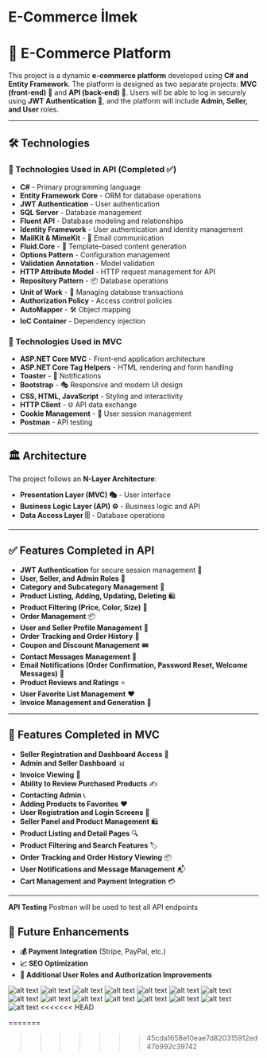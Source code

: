 # E-Commerce  İlmek


# 🚀 E-Commerce Platform

This project is a dynamic **e-commerce platform** developed using **C# and Entity Framework**. The platform is designed as two separate projects: **MVC (front-end) 🎨** and **API (back-end) 🔧**. Users will be able to log in securely using **JWT Authentication 🔐**, and the platform will include **Admin, Seller, and User** roles.

---
## 🛠 Technologies
### 🎯 Technologies Used in API (Completed ✅)
- **C#** - Primary programming language
- **Entity Framework Core** - ORM for database operations
- **JWT Authentication** - User authentication
- **SQL Server** - Database management
- **Fluent API** - Database modeling and relationships
- **Identity Framework** - User authentication and identity management
- **MailKit & MimeKit** - 📧 Email communication
- **Fluid.Core** - 📝 Template-based content generation
- **Options Pattern** - Configuration management
- **Validation Annotation** - Model validation
- **HTTP Attribute Model** - HTTP request management for API
- **Repository Pattern** - 📦 Database operations
- **Unit of Work** - 🔄 Managing database transactions
- **Authorization Policy** - Access control policies
- **AutoMapper** - 🛠 Object mapping
- **IoC Container** - Dependency injection

### 🎨 Technologies Used in MVC
- **ASP.NET Core MVC** - Front-end application architecture
- **ASP.NET Core Tag Helpers** - HTML rendering and form handling
- **Toaster** - 🔔 Notifications
- **Bootstrap** - 🎭 Responsive and modern UI design
- **CSS, HTML, JavaScript** - Styling and interactivity
- **HTTP Client** - 🌐 API data exchange
- **Cookie Management** - 🍪 User session management
- **Postman** - API testing

---
## 🏛 Architecture
The project follows an **N-Layer Architecture**:
- **Presentation Layer (MVC) 🎭** - User interface
- **Business Logic Layer (API) ⚙️** - Business logic and API
- **Data Access Layer 🗄** - Database operations

---
## ✅ Features Completed in API
- **JWT Authentication** for secure session management 🔐
- **User, Seller, and Admin Roles** 🏢
- **Category and Subcategory Management** 📂
- **Product Listing, Adding, Updating, Deleting** 🛍
- **Product Filtering (Price, Color, Size)** 🎨
- **Order Management** 📦
- **User and Seller Profile Management** 👤
- **Order Tracking and Order History** 📜
- **Coupon and Discount Management** 🎟
- **Contact Messages Management** 📩
- **Email Notifications (Order Confirmation, Password Reset, Welcome Messages)** 📧
- **Product Reviews and Ratings** ⭐️
- **User Favorite List Management** ❤️
- **Invoice Management and Generation** 🧾

---
## 🚀 Features Completed in MVC
- **Seller Registration and Dashboard Access** 🏪
- **Admin and Seller Dashboard** 📊
- **Invoice Viewing** 🧾
- **Ability to Review Purchased Products** ✍️
- **Contacting Admin** 📞
- **Adding Products to Favorites** ❤️
- **User Registration and Login Screens** 📝
- **Seller Panel and Product Management** 🛍
- **Product Listing and Detail Pages** 🔍
- **Product Filtering and Search Features** 🏷
- **Order Tracking and Order History Viewing** 📦
- **User Notifications and Message Management** 📬
- **Cart Management and Payment Integration** 💳

---

**API Testing**
Postman will be used to test all API endpoints


## 🌟 Future Enhancements
- **💰 Payment Integration** (Stripe, PayPal, etc.)
- **📈 SEO Optimization**
- **🔑 Additional User Roles and Authorization Improvements**


![alt text](images/site1.png)
![alt text](images/site2.png)
![alt text](images/site3.png)
![alt text](images/site4.png)
![alt text](images/site5.png)
![alt text](images/site6.png)
![alt text](images/site14.png)
![alt text](images/site20.png)
![alt text](images/site7.png)
![alt text](images/site9.png)
![alt text](images/site13.png)
![alt text](images/site15.png)
![alt text](images/site17.png)
![alt text](images/site18.png)
![alt text](images/site19.png)
<<<<<<< HEAD





=======
>>>>>>> 45cda1658e10eae7d820315912ed47b992c39742
